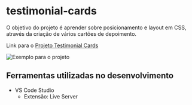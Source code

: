 # testimonial-cards
O objetivo do projeto é aprender sobre posicionamento e layout em CSS, através da criação de vários cartões de depoimento.

Link para o [Projeto Testimonial Cards](https://roadmap.sh/projects/testimonial-cards)

![Exemplo para o projeto](https://assets.roadmap.sh/guest/testimonials-min-3j2j4.png)

## Ferramentas utilizadas no desenvolvimento
- VS Code Studio
    - Extensão: Live Server
